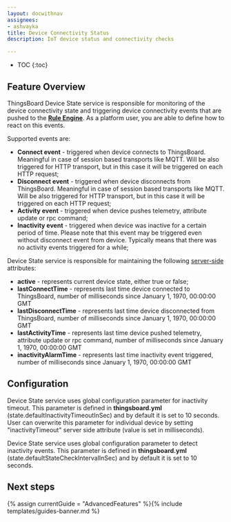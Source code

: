 ```yaml
---
layout: docwithnav
assignees:
- ashvayka
title: Device Connectivity Status
description: IoT device status and connectivity checks

---
```


* TOC
{:toc}

## Feature Overview

ThingsBoard Device State service is responsible for monitoring of the device connectivity state and triggering device connectivity events 
that are pushed to the [**Rule Engine**](/docs/user-guide/rule-engine-2-0/re-getting-started/). As a platform user, you are able to define how to react on this events. 

Supported events are:
 
 - **Connect event** - triggered when device connects to ThingsBoard. Meaningful in case of session based transports like MQTT.
 Will be also triggered for HTTP transport, but in this case it will be triggered on each HTTP request;
 - **Disconnect event** - triggered when device disconnects from ThingsBoard. Meaningful in case of session based transports like MQTT. 
 Will be also triggered for HTTP transport, but in this case it will be triggered on each HTTP request;
 - **Activity event** - triggered when device pushes telemetry, attribute update or rpc command;
 - **Inactivity event** - triggered when device was inactive for a certain period of time. 
 Please note that this event may be triggered even without disconnect event from device. Typically means that there was no activity events triggered for a while;

Device State service is responsible for maintaining the following [server-side](/docs/user-guide/attributes/#attribute-types) attributes:

 - **active** - represents current device state, either true or false;
 - **lastConnectTime** - represents last time device connected to ThingsBoard, number of milliseconds since January 1, 1970, 00:00:00 GMT
 - **lastDisconnectTime** - represents last time device disconnected from ThingsBoard, number of milliseconds since January 1, 1970, 00:00:00 GMT
 - **lastActivityTime** - represents last time device pushed telemetry, attribute update or rpc command, number of milliseconds since January 1, 1970, 00:00:00 GMT
 - **inactivityAlarmTime** - represents last time inactivity event triggered, number of milliseconds since January 1, 1970, 00:00:00 GMT
 
## Configuration

Device State service uses global configuration parameter for inactivity timeout. 
This parameter is defined in **thingsboard.yml** (state.defaultInactivityTimeoutInSec) and by default it is set to 10 seconds.
User can overwrite this parameter for individual device by setting "inactivityTimeout" server side attribute (value is set in milliseconds).

Device State service uses global configuration parameter to detect inactivity events.
This parameter is defined in **thingsboard.yml** (state.defaultStateCheckIntervalInSec) and by default it is set to 10 seconds.

## Next steps

{% assign currentGuide = "AdvancedFeatures" %}{% include templates/guides-banner.md %}



 


 
    

